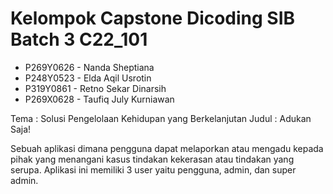 # Kelompok Capstone Dicoding SIB Batch 3 C22_101

* P269Y0626 - Nanda Sheptiana
* P248Y0523 - Elda Aqil Usrotin
* P319Y0861 - Retno Sekar Dinarsih
* P269X0628 - Taufiq July Kurniawan

Tema : Solusi Pengelolaan Kehidupan yang Berkelanjutan
Judul : Adukan Saja!

Sebuah aplikasi dimana pengguna dapat melaporkan atau mengadu kepada pihak yang menangani kasus tindakan kekerasan atau tindakan yang serupa. Aplikasi ini memiliki 3 user yaitu pengguna, admin, dan super admin.
